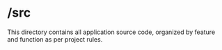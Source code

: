 # /src

This directory contains all application source code, organized by feature and function as per project rules.
